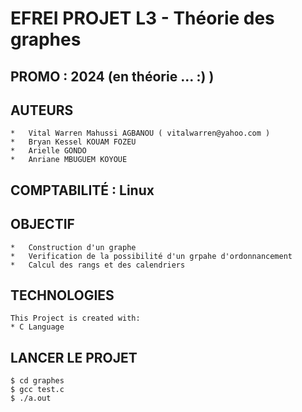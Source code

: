 # EFREI PROJET L3 - Théorie des graphes 

## PROMO : 2024 (en théorie ... :) )

## AUTEURS
    *   Vital Warren Mahussi AGBANOU ( vitalwarren@yahoo.com )
    *   Bryan Kessel KOUAM FOZEU
    *   Arielle GONDO
    *   Anriane MBUGUEM KOYOUE

## COMPTABILITÉ : Linux 

## OBJECTIF

    *   Construction d'un graphe
    *   Verification de la possibilité d'un grpahe d'ordonnancement
    *   Calcul des rangs et des calendriers

## TECHNOLOGIES
    This Project is created with:
    * C Language
        
## LANCER LE PROJET

```
$ cd graphes
$ gcc test.c
$ ./a.out
```